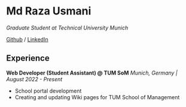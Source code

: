# Md Raza Usmani
*Graduate Student at Technical University Munich*

[Github](https://github.com/MDRazaUsmani) / [LinkedIn](https://www.linkedin.com/in/raza-usmani/)

## Experience
**Web Developer (Student Assistant) @ TUM SoM**
*Munich, Germany | August 2022 - Present*
- School portal development
- Creating and updating Wiki pages for TUM School of Management
